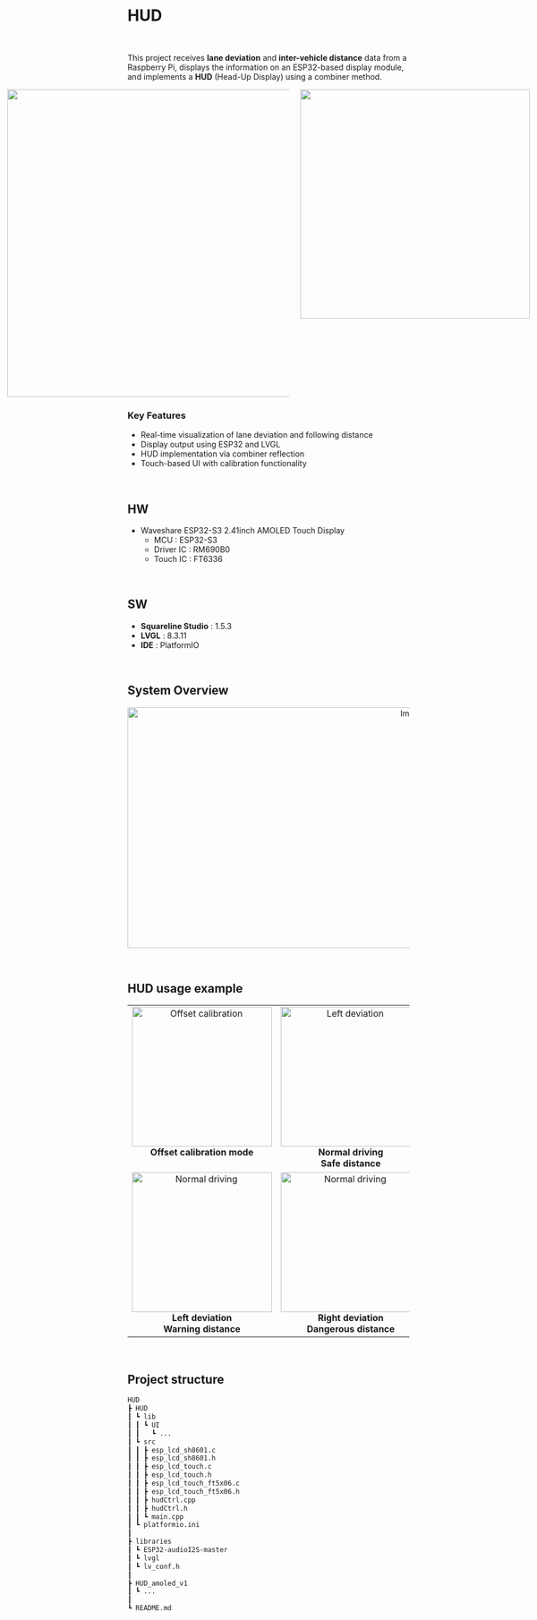 # HUD
<br>

This project receives **lane deviation** and **inter-vehicle distance** data from a Raspberry Pi, displays the information on an ESP32-based display module, and implements a **HUD** (Head-Up Display) using a combiner method.

<div style="display: flex; justify-content: center; gap: 20px;">
  <img src="https://github.com/user-attachments/assets/2d93b3bb-a523-4cbf-9893-10645ae0ac8a" width="550">
  <img src="https://github.com/user-attachments/assets/a217981c-fa00-4a64-a355-d3e4d62f6005" width="410">
</div>

### Key Features
- Real-time visualization of lane deviation and following distance  
- Display output using ESP32 and LVGL  
- HUD implementation via combiner reflection  
- Touch-based UI with calibration functionality

<br>

## HW
- Waveshare ESP32-S3 2.41inch AMOLED Touch Display
  - MCU : ESP32-S3
  - Driver IC : RM690B0
  - Touch IC : FT6336

<br>

## SW
- **Squareline Studio** : 1.5.3
- **LVGL** : 8.3.11
- **IDE** : PlatformIO

<br>

## System Overview
<p align="center">
  <img width="1000" height="430" alt="Image" src="https://github.com/user-attachments/assets/f3e229a8-6b9c-4136-841c-ce285a8fbed9" />
</p>
<br>

## HUD usage example

<table align="center">
  <tr>
    <td align="center">
      <img src="https://github.com/user-attachments/assets/b2dacc19-2f68-4626-9bfa-b7ea40e03f93" alt="Offset calibration" width="250"/><br>
      <strong>Offset calibration mode</strong><br>
      <strong>&nbsp;</strong>
    </td>
    <td align="center">
      <img src="https://github.com/user-attachments/assets/2a4f5e9c-7cb1-4764-a614-49db047172ba" alt="Left deviation" width="250"/><br>
      <strong>Normal driving</strong><br>
      <strong>Safe distance</strong>
    </td>
  </tr>
  <tr>
    <td align="center">
      <img src="https://github.com/user-attachments/assets/f685b994-e12f-44f0-b47d-d916f0575975" alt="Normal driving" width="250"/><br>
      <strong>Left deviation</strong><br>
      <strong>Warning distance</strong>
    </td>
    <td align="center">
      <img src="https://github.com/user-attachments/assets/6051b6ee-5995-4cbf-81b5-cb8293f42285" alt="Normal driving" width="250"/><br>
      <strong>Right deviation</strong><br>
      <strong>Dangerous distance</strong>
    </td>
  </tr>
</table>

<br>


## Project structure

```markdown
HUD
┣ HUD
┃ ┗ lib
┃ ┃ ┗ UI
┃ ┃   ┗ ...
┃ ┗ src
┃ ┃ ┣ esp_lcd_sh8601.c
┃ ┃ ┣ esp_lcd_sh8601.h
┃ ┃ ┣ esp_lcd_touch.c
┃ ┃ ┣ esp_lcd_touch.h
┃ ┃ ┣ esp_lcd_touch_ft5x06.c
┃ ┃ ┣ esp_lcd_touch_ft5x06.h
┃ ┃ ┣ hudCtrl.cpp
┃ ┃ ┣ hudCtrl.h
┃ ┃ ┗ main.cpp
┃ ┗ platformio.ini
┃
┣ libraries
┃ ┗ ESP32-audioI2S-master
┃ ┗ lvgl
┃ ┗ lv_conf.h
┃
┣ HUD_amoled_v1
┃ ┗ ...
┃
┗ README.md
```
